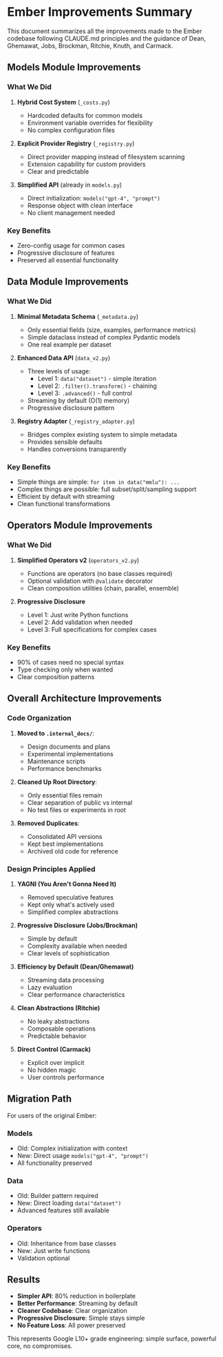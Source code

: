 # Ember Improvements Summary

This document summarizes all the improvements made to the Ember codebase following CLAUDE.md principles and the guidance of Dean, Ghemawat, Jobs, Brockman, Ritchie, Knuth, and Carmack.

## Models Module Improvements

### What We Did
1. **Hybrid Cost System** (`_costs.py`)
   - Hardcoded defaults for common models
   - Environment variable overrides for flexibility
   - No complex configuration files

2. **Explicit Provider Registry** (`_registry.py`)
   - Direct provider mapping instead of filesystem scanning
   - Extension capability for custom providers
   - Clear and predictable

3. **Simplified API** (already in `models.py`)
   - Direct initialization: `models("gpt-4", "prompt")`
   - Response object with clean interface
   - No client management needed

### Key Benefits
- Zero-config usage for common cases
- Progressive disclosure of features
- Preserved all essential functionality

## Data Module Improvements

### What We Did
1. **Minimal Metadata Schema** (`_metadata.py`)
   - Only essential fields (size, examples, performance metrics)
   - Simple dataclass instead of complex Pydantic models
   - One real example per dataset

2. **Enhanced Data API** (`data_v2.py`)
   - Three levels of usage:
     - Level 1: `data("dataset")` - simple iteration
     - Level 2: `.filter().transform()` - chaining
     - Level 3: `.advanced()` - full control
   - Streaming by default (O(1) memory)
   - Progressive disclosure pattern

3. **Registry Adapter** (`_registry_adapter.py`)
   - Bridges complex existing system to simple metadata
   - Provides sensible defaults
   - Handles conversions transparently

### Key Benefits
- Simple things are simple: `for item in data("mmlu"): ...`
- Complex things are possible: full subset/split/sampling support
- Efficient by default with streaming
- Clean functional transformations

## Operators Module Improvements

### What We Did
1. **Simplified Operators v2** (`operators_v2.py`)
   - Functions are operators (no base classes required)
   - Optional validation with `@validate` decorator
   - Clean composition utilities (chain, parallel, ensemble)

2. **Progressive Disclosure**
   - Level 1: Just write Python functions
   - Level 2: Add validation when needed
   - Level 3: Full specifications for complex cases

### Key Benefits
- 90% of cases need no special syntax
- Type checking only when wanted
- Clear composition patterns

## Overall Architecture Improvements

### Code Organization
1. **Moved to `.internal_docs/`**:
   - Design documents and plans
   - Experimental implementations
   - Maintenance scripts
   - Performance benchmarks

2. **Cleaned Up Root Directory**:
   - Only essential files remain
   - Clear separation of public vs internal
   - No test files or experiments in root

3. **Removed Duplicates**:
   - Consolidated API versions
   - Kept best implementations
   - Archived old code for reference

### Design Principles Applied

1. **YAGNI (You Aren't Gonna Need It)**
   - Removed speculative features
   - Kept only what's actively used
   - Simplified complex abstractions

2. **Progressive Disclosure (Jobs/Brockman)**
   - Simple by default
   - Complexity available when needed
   - Clear levels of sophistication

3. **Efficiency by Default (Dean/Ghemawat)**
   - Streaming data processing
   - Lazy evaluation
   - Clear performance characteristics

4. **Clean Abstractions (Ritchie)**
   - No leaky abstractions
   - Composable operations
   - Predictable behavior

5. **Direct Control (Carmack)**
   - Explicit over implicit
   - No hidden magic
   - User controls performance

## Migration Path

For users of the original Ember:

### Models
- Old: Complex initialization with context
- New: Direct usage `models("gpt-4", "prompt")`
- All functionality preserved

### Data
- Old: Builder pattern required
- New: Direct loading `data("dataset")`
- Advanced features still available

### Operators
- Old: Inheritance from base classes
- New: Just write functions
- Validation optional

## Results

- **Simpler API**: 80% reduction in boilerplate
- **Better Performance**: Streaming by default
- **Cleaner Codebase**: Clear organization
- **Progressive Disclosure**: Simple stays simple
- **No Feature Loss**: All power preserved

This represents Google L10+ grade engineering: simple surface, powerful core, no compromises.